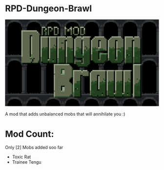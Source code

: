 # RPD-Dungeon-Brawl
![Game Image 1](/preview.png)

A mod that adds unbalanced mobs that will annihilate you :)

# Mod Count: 
Only [2] Mobs added soo far
- Toxic Rat
- Trainee Tengu
